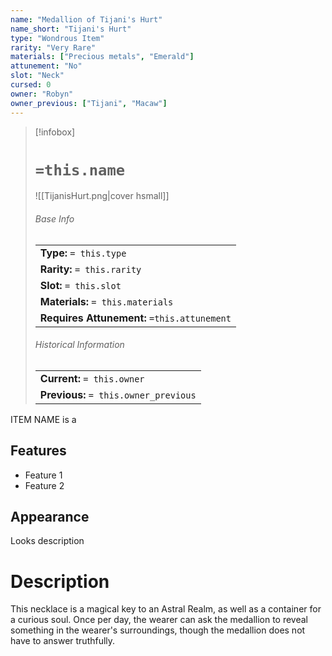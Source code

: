 ```yaml
---
name: "Medallion of Tijani's Hurt"
name_short: "Tijani's Hurt"
type: "Wondrous Item"
rarity: "Very Rare"
materials: ["Precious metals", "Emerald"]
attunement: "No"
slot: "Neck"
cursed: 0
owner: "Robyn"
owner_previous: ["Tijani", "Macaw"]
---
```

> [!infobox]  
> # `=this.name`
> ![[TijanisHurt.png|cover hsmall]]
> ###### Base Info
> | |
> |---|
> | **Type:** `= this.type` |
> | **Rarity:** `= this.rarity` |
> | **Slot:** `= this.slot` |
> | **Materials:** `= this.materials` |
> | **Requires Attunement:** `=this.attunement` |
> ###### Historical Information
> | |
> |---|
> | **Current:** `= this.owner` |
> | **Previous:** `= this.owner_previous` |

ITEM NAME is a 
## Features
- Feature 1
- Feature 2
## Appearance
Looks description
# Description
This necklace is a magical key to an Astral Realm, as well as a container for a curious soul. Once per day, the wearer can ask the medallion to reveal something in the wearer's surroundings, though the medallion does not have to answer truthfully.